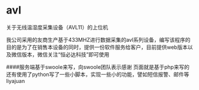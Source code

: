 # avl
关于无线温湿度采集设备（AVL11）的上位机

我公司采用的友商生产基于433MHZ进行数据采集的avl系列设备，编写该程序的目的是为了在销售本设备的同时，提供一份软件服务给客户，目前提供web版本以及微信版本，微信关注“恒必达科技”即可使用

####服务端基于swoole来写，向swoole团队表示感谢
页面就是基于php来写的
还有使用了python写了一些小脚本，实现一些小的功能，譬如短信报警、邮件等
liyajuan